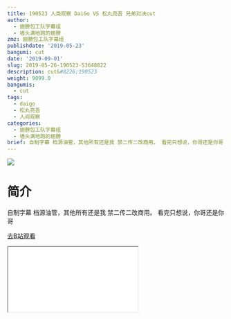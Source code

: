```yaml
---
title: 190523 人类观察 DaiGo VS 松丸亮吾 兄弟对决cut
author:
  - 翅膀包工队字幕组
  - 墙头满地跑的翅膀
zmz: 翅膀包工队字幕组
publishdate: '2019-05-23'
bangumi: cut
date: '2019-09-01'
slug: 2019-05-26-190523-53648822
description: cut&#8226;190523
weight: 9099.0
bangumis:
  - cut
tags:
  - daigo
  - 松丸亮吾
  - 人间观察
categories:
  - 翅膀包工队字幕组
  - 墙头满地跑的翅膀
brief: 自制字幕 档源油管，其他所有还是我 禁二传二改商用。 看完只想说，你哥还是你哥
---
```

![](https://raw.githubusercontent.com/tcgriffith/owaraisite/master/static/tmpimg/040d4e6d0879575965b6282bfeef7465af29a8eb.jpg.480.jpg)
# 简介  
自制字幕
档源油管，其他所有还是我
禁二传二改商用。
看完只想说，你哥还是你哥  

[去B站观看](https://www.bilibili.com/video/av53648822/)
<div class ="resp-container"><iframe class="testiframe" src="//player.bilibili.com/player.html?aid=53648822"", scrolling="no", allowfullscreen="true" > </iframe></div> 
